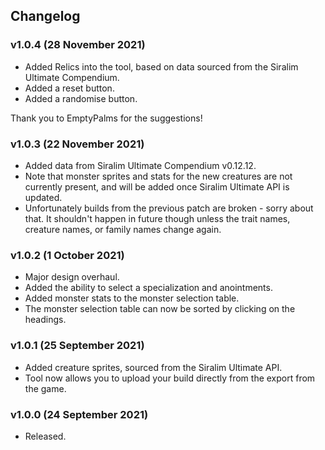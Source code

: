## Changelog

### v1.0.4 (28 November 2021)

* Added Relics into the tool, based on data sourced from the Siralim Ultimate Compendium.
* Added a reset button.
* Added a randomise button.

Thank you to EmptyPalms for the suggestions!

### v1.0.3 (22 November 2021)

* Added data from Siralim Ultimate Compendium v0.12.12.
* Note that monster sprites and stats for the new creatures are not currently present, and will be added once Siralim Ultimate API is updated.
* Unfortunately builds from the previous patch are broken - sorry about that. It shouldn't happen in future though unless the trait names, creature names, or family names change again.

### v1.0.2 (1 October 2021)

* Major design overhaul.
* Added the ability to select a specialization and anointments.
* Added monster stats to the monster selection table.
* The monster selection table can now be sorted by clicking on the headings.

### v1.0.1 (25 September 2021)

* Added creature sprites, sourced from the Siralim Ultimate API.
* Tool now allows you to upload your build directly from the export from the game.

### v1.0.0 (24 September 2021)

* Released.